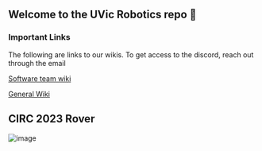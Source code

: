 ## Welcome to the UVic Robotics repo 👋
### Important Links
The following are links to our wikis. To get access to the discord, reach out through the email

[Software team wiki ](https://github.com/Uvic-Robotics-Club/uvic-rover/wiki)

[General Wiki](https://github.com/Uvic-Robotics-Club/Administrative)


## CIRC 2023 Rover
![image](https://github.com/Uvic-Robotics-Club/.github/assets/42494981/ab7b0c3e-820b-4184-83b5-17dc261a4f03)

